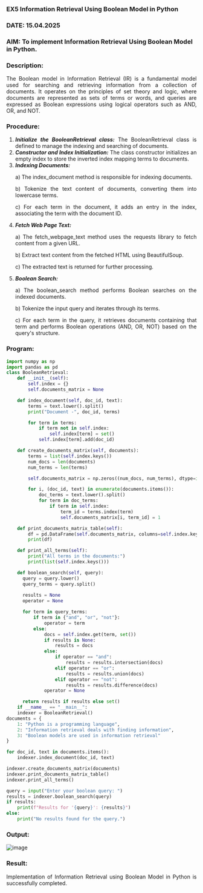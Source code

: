 ### EX5 Information Retrieval Using Boolean Model in Python
### DATE: 15.04.2025
### AIM: To implement Information Retrieval Using Boolean Model in Python.
### Description:
<div align = "justify">
The Boolean model in Information Retrieval (IR) is a fundamental model used for searching and retrieving information from a collection of documents. It operates on the principles of set theory and logic, where documents are represented as sets of terms or words, and queries are expressed as Boolean expressions using logical operators such as AND, OR, and NOT.
  
### Procedure:
1. ***Initialize the BooleanRetrieval class:*** The BooleanRetrieval class is defined to manage the indexing and searching of documents.
2. ***Constructor and Index Initialization:*** The class constructor initializes an empty index to store the inverted index mapping terms to documents.
3. ***Indexing Documents:***
    <p> a) The index_document method is responsible for indexing documents.
    <p> b) Tokenize the text content of documents, converting them into lowercase terms.
    <p> c) For each term in the document, it adds an entry in the index, associating the term with the document ID. </p>
4. ***Fetch Web Page Text:***
    <p>a) The fetch_webpage_text method uses the requests library to fetch content from a given URL.
    <p>b) Extract text content from the fetched HTML using BeautifulSoup.
    <p>c) The extracted text is returned for further processing.
5. ***Boolean Search:***
    <p>a) The boolean_search method performs Boolean searches on the indexed documents.
    <p>b) Tokenize the input query and iterates through its terms.
    <p>c) For each term in the query, it retrieves documents containing that term and performs Boolean operations (AND, OR, NOT) based on the query's structure.

### Program:
```py
import numpy as np
import pandas as pd
class BooleanRetrieval:
    def __init__(self):
        self.index = {}
        self.documents_matrix = None

    def index_document(self, doc_id, text):
        terms = text.lower().split()
        print("Document -", doc_id, terms)

        for term in terms:
            if term not in self.index:
                self.index[term] = set()
            self.index[term].add(doc_id)

    def create_documents_matrix(self, documents):
        terms = list(self.index.keys())
        num_docs = len(documents)
        num_terms = len(terms)

        self.documents_matrix = np.zeros((num_docs, num_terms), dtype=int)

        for i, (doc_id, text) in enumerate(documents.items()):
            doc_terms = text.lower().split()
            for term in doc_terms:
                if term in self.index:
                    term_id = terms.index(term)
                    self.documents_matrix[i, term_id] = 1

    def print_documents_matrix_table(self):
        df = pd.DataFrame(self.documents_matrix, columns=self.index.keys())
        print(df)

    def print_all_terms(self):
        print("All terms in the documents:")
        print(list(self.index.keys()))

    def boolean_search(self, query):
      query = query.lower()
      query_terms = query.split()
      
      results = None
      operator = None

      for term in query_terms:
          if term in {"and", "or", "not"}:
              operator = term
          else:
              docs = self.index.get(term, set())
              if results is None:
                  results = docs
              else:
                  if operator == "and":
                      results = results.intersection(docs)
                  elif operator == "or":
                      results = results.union(docs)
                  elif operator == "not":
                      results = results.difference(docs)
              operator = None

      return results if results else set()
    if __name__ == "__main__":
    indexer = BooleanRetrieval()
documents = {
    1: "Python is a programming language",
    2: "Information retrieval deals with finding information",
    3: "Boolean models are used in information retrieval"
}

for doc_id, text in documents.items():
    indexer.index_document(doc_id, text)

indexer.create_documents_matrix(documents)
indexer.print_documents_matrix_table()
indexer.print_all_terms()

query = input("Enter your boolean query: ")
results = indexer.boolean_search(query)
if results:
    print(f"Results for '{query}': {results}")
else:
    print("No results found for the query.")
```

### Output:

![image](https://github.com/user-attachments/assets/c8481efa-c201-40a5-baf9-3c6538522f1d)


### Result:
Implementation of Information Retrieval using Boolean Model in Python is successfully completed.
